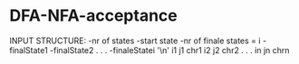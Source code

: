 # DFA-NFA-acceptance
INPUT STRUCTURE:
  -nr of states
  -start state
  -nr of finale states = i
  -finalState1
  -finalState2
  .
  .
  .
  -finaleStatei '\n'
  i1
  j1
  chr1
  i2
  j2
  chr2
  .
  .
  .
  in
  jn
  chrn
